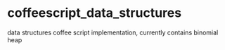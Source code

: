 coffeescript_data_structures
============================

data structures coffee script implementation, currently contains binomial heap
